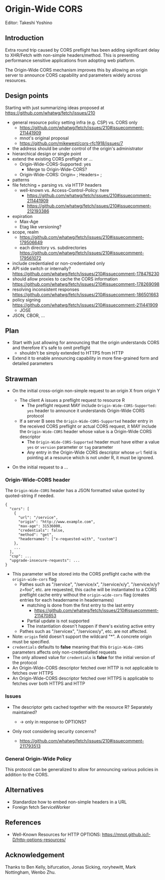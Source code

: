 # Origin-Wide CORS

Editor: Takeshi Yoshino

## Introduction

Extra round trip caused by CORS preflight has been adding significant delay to XHR/Fetch with non-simple headers/method. This is preventing performance sensitive applications from adopting web platform.

The Origin-Wide CORS mechanism improves this by allowing an origin server to announce CORS capability and parameters widely across resources.

## Design points

Starting with just summarizing ideas proposed at https://github.com/whatwg/fetch/issues/210

- general resource policy setting infra (e.g. CSP) vs. CORS only
  - https://github.com/whatwg/fetch/issues/210#issuecomment-211441909
  - mnot's original proposal
  - https://github.com/mikewest/cors-rfc1918/issues/7
- the address should be under control of the origin's administrator
- hierarchical design or single point
- extend the existing CORS preflight or ...
  - Origin-Wide-CORS-Supported: yes
    - Merge to Origin-Wide-CORS?
  - Origin-Wide-CORS: Origin= ; Headers= ;
- patterns
- file fetching + parsing vs. via HTTP headers
  - well-known vs. Access-Control-Policy: here
    - https://github.com/whatwg/fetch/issues/210#issuecomment-211441909
    - https://github.com/whatwg/fetch/issues/210#issuecomment-212193386
- expiration
  - Max-Age
  - Etag like versioning?
- scope, realm
  - https://github.com/whatwg/fetch/issues/210#issuecomment-179506649
  - each directory vs. subdirectories https://github.com/whatwg/fetch/issues/210#issuecomment-179561072
- include credentialed or non-credentialed only
- API side switch or internally? https://github.com/whatwg/fetch/issues/210#issuecomment-178476230
- should allow proxies to cache the CORS information https://github.com/whatwg/fetch/issues/210#issuecomment-178269098
- resolving inconsistent responses https://github.com/whatwg/fetch/issues/210#issuecomment-186501663
- policy signing https://github.com/whatwg/fetch/issues/210#issuecomment-211441909
  - JOSE
- JSON, CBOR, ...

## Plan

- Start with just allowing for announcing that the origin understands CORS and therefore it's safe to omit preflight
  - shouldn't be simply extended to HTTPS from HTTP
- Extend it to enable announcing capability in more fine-grained form and detailed parameters

## Strawman

- On the initial cross-origin non-simple request to an origin X from origin Y
  - The client A issues a preflight request to resource R
    - The preflight request MAY include `Origin-Wide-CORS-Supported: yes` header to announce it understands Origin-Wide CORS protocol
  - If a server B sees the `Origin-Wide-CORS-Supported` header entry in the received CORS preflight or actual CORS request, it MAY include the `Origin-Wide-CORS` header whose value is a Origin-Wide CORS descriptor
    - The `Origin-Wide-CORS-Supported` header must have either a value `yes` or `version` parameter or `tag` parameter
    - Any entry in the Origin-Wide CORS descriptor whose `url` field is pointing at a resource which is not under R, it must be ignored.

- On the initial request to a ...

### Origin-Wide-CORS header

The `Origin-Wide-CORS` header has a JSON formatted value quoted by quoted-string if needed.

```
{
  "cors": [
    {
      "url": "/service",
      "origin": "http://www.example.com",
      "max-age": 31536000,
      "credentials": false,
      "method": "get",
      "headernames": ["x-requested-with", "custom"]
    },
    ...
  ],
  "csp": ...
  "upgrade-insecure-requests": ...
}
```

- This parameter will be stored into the CORS preflight cache with the `origin-wide-cors` flag
  - Pathes such as "/service", "/service/x", "/service/x/y", "/service/x/y?z=foo", etc. are requested, this cache will be instantiated to a CORS preflight cache entry without the `origin-wide-cors` flag (creates entries for each headername in headernames)
    - matching is done from the first entry to the last entry
      - https://github.com/whatwg/fetch/issues/210#issuecomment-211470853
    - Partial update is not supported
    - The instantiation doesn't happen if there's existing active entry
  - Pathes such as "/servicex", "/servicex/y", etc. are not affected.
- Note: `origin` field doesn't support the wildcard "*". A concrete origin must be specified.
- `credentials` defaults to **false** meaning that this `Origin-Wide-CORS` parameters affects only non-credentialled requests
- The only allowed value for `credentials` is **false** for the initial version of the protocol
- An Origin-Wide-CORS descriptor fetched over HTTP is not applicable to fetches over HTTPS
- An Origin-Wide-CORS descriptor fetched over HTTPS is applicable to fetches over both HTTPS and HTTP

### Issues

- The descriptor gets cached together with the resource R? Separately maintained?
  - -> only in response to OPTIONS?

- Only root considering security concerns?
  - https://github.com/whatwg/fetch/issues/210#issuecomment-211793513

### General Origin-Wide Policy

This protocol can be generalized to allow for announcing various policies in addition to the CORS.

## Alternatives

- Standardize how to embed non-simple headers in a URL
- Foreign fetch ServiceWorker

## References

- Well-Known Resources for HTTP OPTIONS: https://mnot.github.io/I-D/http-options-resources/

## Acknowledgement

Thanks to Ben Kelly, bifurcation, Jonas Sicking, roryhewitt, Mark Nottingham, Wenbo Zhu.
